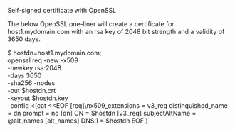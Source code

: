 
Self-signed certificate with OpenSSL

The below OpenSSL one-liner will create a certificate for host1.mydomain.com with an rsa key of 2048 bit strength and a validity of 3650 days.

$ hostdn=host1.mydomain.com; \
openssl req -new -x509 \
-newkey rsa:2048 \
-days 3650 \
-sha256 -nodes \
-out $hostdn.crt \
-keyout $hostdn.key \
-config <(cat <<EOF
[req]\nx509_extensions = v3_req
distinguished_name = dn
prompt = no
[dn]
CN = $hostdn
[v3_req]
subjectAltName = @alt_names
[alt_names]
DNS.1 = $hostdn
EOF
)
